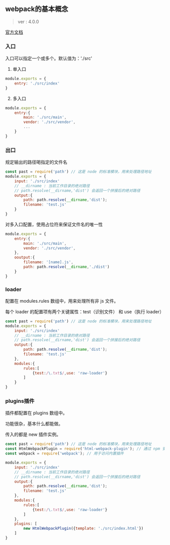 ## webpack的基本概念
> ver : 4.0.0

[官方文档](https://www.webpackjs.com/concepts/)

### 入口
入口可以指定一个或多个。默认值为：'./src'
1. 单入口
~~~JavaScript
module.exports = {
    entry: './src/index'
}
~~~
2. 多入口
~~~javascript
module.exports = {
    entry:{
        main: './src/main',
        vendor: './src/vendor',
        ...
    }
}
~~~
###  出口
规定输出的路径喝指定的文件名
~~~JavaScript
const past = require('path') // 这是 node 的标准模块，用来处理路径地址
module.exports = {
    input: './src/index'
    // __dirname : 当前工作目录的绝对路径
    // path.resolve(__dirname,'dist') 会返回一个拼接后的绝对路径
    output:{
        path: path.resolve(__dirname,'dist');
        filename: 'test.js'
    }
}
~~~
对多入口配置，使用占位符来保证文件名的唯一性
~~~JavaScript
module.exports = {
    entry:{
        main: './src/main',
        vendor: './src/vendor',
    },
    ooutput:{
        filename: '[name].js',
        path: path.resolve(__dirname,'./dist')
    }
}
~~~
### loader
配置在 modules.rules 数组中，用来处理所有非 js 文件。

每个 loader 的配置项有两个关键属性：test（识别文件） 和 use（执行 loader）
~~~JavaScript
const past = require('path') // 这是 node 的标准模块，用来处理路径地址
module.exports = {
    input: './src/index'
    // __dirname : 当前工作目录的绝对路径
    // path.resolve(__dirname,'dist') 会返回一个拼接后的绝对路径
    output:{
        path: path.resolve(__dirname,'dist');
        filename: 'test.js'
    },
    modules:{
        rules:[
            {test:/\.txt$/,use: 'raw-loader'}
        ]
    }
}
~~~
### plugins插件
插件都配置在 plugins 数组中。

功能很杂，基本什么都能做。

传入的都是 new 插件实例。
~~~JavaScript
const past = require('path') // 这是 node 的标准模块，用来处理路径地址
const HtmlWebpackPlugin = require('html-webpack-plugin'); // 通过 npm 安装
const webpack = require('webpack'); // 用于访问内置插件

module.exports = {
    input: './src/index'
    // __dirname : 当前工作目录的绝对路径
    // path.resolve(__dirname,'dist') 会返回一个拼接后的绝对路径
    output:{
        path: path.resolve(__dirname,'dist');
        filename: 'test.js'
    },
    modules:{
        rules:[
            {test:/\.txt$/,use: 'raw-loader'}
        ]
    },
    plugins: [
        new HtmlWebpackPlugin({template: './src/index.html'})
    ]
}
~~~